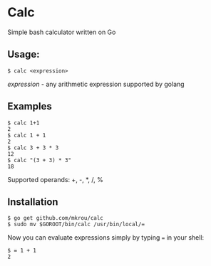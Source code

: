 # Calc

Simple bash calculator written on Go

## Usage:

```shell
$ calc <expression>
```

*expression* - any arithmetic expression supported by golang

## Examples

```shell
$ calc 1+1
2
$ calc 1 + 1
2
$ calc 3 + 3 * 3
12
$ calc "(3 + 3) * 3"
18
```

Supported operands: +, -, *, /, %

## Installation

```shell
$ go get github.com/mkrou/calc
$ sudo mv $GOROOT/bin/calc /usr/bin/local/=
```

Now you can evaluate expressions simply by typing `=` in your shell:

```shell
$ = 1 + 1
2
```

